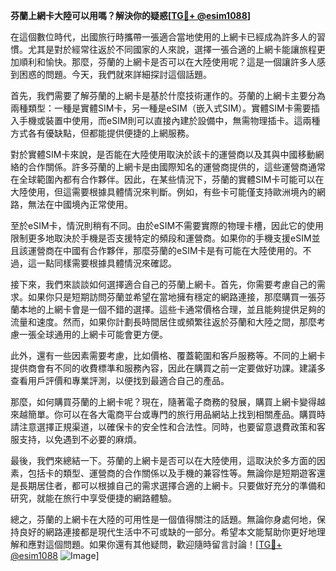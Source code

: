 **芬蘭上網卡大陸可以用嗎？解決你的疑惑[[TG💪+ @esim1088](https://t.me/s/esim1088)]**

在這個數位時代，出國旅行時攜帶一張適合當地使用的上網卡已經成為許多人的習慣。尤其是對於經常往返於不同國家的人來說，選擇一張合適的上網卡能讓旅程更加順利和愉快。那麼，芬蘭的上網卡是否可以在大陸使用呢？這是一個讓許多人感到困惑的問題。今天，我們就來詳細探討這個話題。

首先，我們需要了解芬蘭的上網卡是基於什麼技術運作的。芬蘭的上網卡主要分為兩種類型：一種是實體SIM卡，另一種是eSIM（嵌入式SIM）。實體SIM卡需要插入手機或裝置中使用，而eSIM則可以直接內建於設備中，無需物理插卡。這兩種方式各有優缺點，但都能提供便捷的上網服務。

對於實體SIM卡來說，是否能在大陸使用取決於該卡的運營商以及其與中國移動網絡的合作關係。許多芬蘭的上網卡是由國際知名的運營商提供的，這些運營商通常在全球範圍內都有合作夥伴。因此，在某些情況下，芬蘭的實體SIM卡可能可以在大陸使用，但這需要根據具體情況來判斷。例如，有些卡可能僅支持歐洲境內的網路，無法在中國境內正常使用。

至於eSIM卡，情況則稍有不同。由於eSIM不需要實際的物理卡槽，因此它的使用限制更多地取決於手機是否支援特定的頻段和運營商。如果你的手機支援eSIM並且該運營商在中國有合作夥伴，那麼芬蘭的eSIM卡是有可能在大陸使用的。不過，這一點同樣需要根據具體情況來確認。

接下來，我們來談談如何選擇適合自己的芬蘭上網卡。首先，你需要考慮自己的需求。如果你只是短期訪問芬蘭並希望在當地擁有穩定的網路連接，那麼購買一張芬蘭本地的上網卡會是一個不錯的選擇。這些卡通常價格合理，並且能夠提供足夠的流量和速度。然而，如果你計劃長時間居住或頻繁往返於芬蘭和大陸之間，那麼考慮一張全球通用的上網卡可能會更方便。

此外，還有一些因素需要考慮，比如價格、覆蓋範圍和客戶服務等。不同的上網卡提供商會有不同的收費標準和服務內容，因此在購買之前一定要做好功課。建議多查看用戶評價和專業評測，以便找到最適合自己的產品。

那麼，如何購買芬蘭的上網卡呢？現在，隨著電子商務的發展，購買上網卡變得越來越簡單。你可以在各大電商平台或專門的旅行用品網站上找到相關產品。購買時請注意選擇正規渠道，以確保卡的安全性和合法性。同時，也要留意退費政策和客服支持，以免遇到不必要的麻煩。

最後，我們來總結一下。芬蘭的上網卡是否可以在大陸使用，這取決於多方面的因素，包括卡的類型、運營商的合作關係以及手機的兼容性等。無論你是短期遊客還是長期居住者，都可以根據自己的需求選擇合適的上網卡。只要做好充分的準備和研究，就能在旅行中享受便捷的網路體驗。

總之，芬蘭的上網卡在大陸的可用性是一個值得關注的話題。無論你身處何地，保持良好的網路連接都是現代生活中不可或缺的一部分。希望本文能幫助你更好地理解和應對這個問題。如果你還有其他疑問，歡迎隨時留言討論！[[TG💪+ @esim1088](https://t.me/s/esim1088) ![Image](https://i.postimg.cc/4NQfJmqS/Snipaste-2025-05-13-00-14-12.png)]